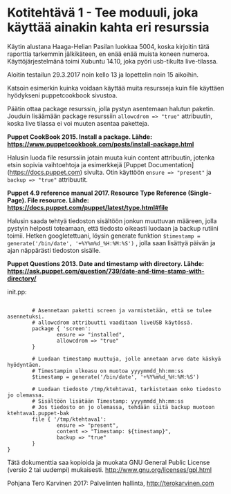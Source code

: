 # Kotitehtävä 1 - Tee moduuli, joka käyttää ainakin kahta eri resurssia

Käytin alustana Haaga-Helian Pasilan luokkaa 5004, koska kirjoitin tätä raporttia tarkemmin jälkikäteen, en enää enää muista koneen numeroa. Käyttöjärjestelmänä toimi Xubuntu 14.10, joka pyöri usb-tikulta live-tilassa.

Aloitin testailun 29.3.2017 noin kello 13 ja lopettelin noin 15 aikoihin.

Katsoin esimerkin kuinka voidaan käyttää muita resursseja kuin file käyttäen hyödykseni puppetcookbook sivustoa.

Päätin ottaa package resurssin, jolla pystyn asentemaan halutun paketin.
Jouduin lisäämään package resurssiin `allowcdrom => "true"` attribuutin, koska live tilassa ei voi muuten asentaa paketteja.

**Puppet CookBook 2015. Install a package. Lähde: https://www.puppetcookbook.com/posts/install-package.html**

Halusin luoda file resurssiin jotain muuta kuin content attribuutin, jotenka etsin sopivia vaihtoehtoja
ja esimerkkejä [Puppet Documentation] (https://docs.puppet.com) sivulta. Otin käyttöön `ensure => "present"` ja `backup => "true"` attribuutit.

**Puppet 4.9 reference manual 2017. Resource Type Reference (Single-Page). File resource. Lähde: https://docs.puppet.com/puppet/latest/type.html#file**

Halusin saada tehtyä tiedoston sisältöön jonkun muuttuvan määreen, jolla pystyin helposti toteamaan, että tiedosto oikeasti luodaan ja backup rutiini toimii. Hetken googletettuani, löysin generate funktion `$timestamp =  generate('/bin/date', '+%Y%m%d_%H:%M:%S')` , jolla saan lisättyä päivän ja ajan näppärästi tiedoston sisälle. 

**Puppet Questions 2013. Date and timestamp with directory. Lähde: https://ask.puppet.com/question/739/date-and-time-stamp-with-directory/**


init.pp:

```class ktehtava1 {

        # Asennetaan paketti screen ja varmistetään, että se tulee asennetuksi.
        # allowcdrom attribuutti vaaditaan liveUSB käytössä.
        package { 'screen':
                ensure => "installed",
                allowcdrom => "true"
        }

        # Luodaan timestamp muuttuja, jolle annetaan arvo date käskyä hyödyntäen.
        # Timestampin ulkoasu on muotoa yyyymmdd_hh:mm:ss
        $timestamp = generate('/bin/date', '+%Y%m%d_%H:%M:%S')

        # Luodaan tiedosto /tmp/ktehtava1, tarkistetaan onko tiedosto jo olemassa.                
        # Sisältöön lisätään Timestamp: yyyymmdd_hh:mm:ss
        # Jos tiedosto on jo olemassa, tehdään siitä backup muotoon ktehtava1.puppet-bak
        file { '/tmp/ktehtava1':
                ensure => "present",
                content => "Timestamp: ${timestamp}",
                backup => "true"
        }
}
```

Tätä dokumenttia saa kopioida ja muokata GNU General Public License (versio 2 tai uudempi) mukaisesti. http://www.gnu.org/licenses/gpl.html

Pohjana Tero Karvinen 2017: Palvelinten hallinta, http://terokarvinen.com
